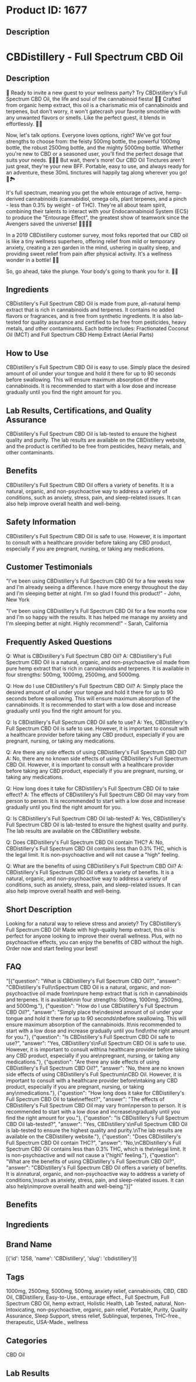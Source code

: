 # Product ID: 1677
## Description
<h1>CBDistillery - Full Spectrum CBD Oil</h1>
<h2>Description</h2>
<p>🎉 Ready to invite a new guest to your wellness party? Try CBDistillery's Full Spectrum CBD Oil, the life and soul of the cannabinoid fiesta! 🌿🌱 Crafted from organic hemp extract, this oil is a charismatic mix of cannabinoids and terpenes, but don't worry, it won't gatecrash your favorite smoothie with any unwanted flavors or smells. Like the perfect guest, it blends in effortlessly. 🍹😎</p>
<p>Now, let's talk options. Everyone loves options, right? We've got four strengths to choose from: the feisty 500mg bottle, the powerful 1000mg bottle, the robust 2500mg bottle, and the mighty 5000mg bottle. Whether you're new to CBD or a seasoned user, you'll find the perfect dosage that suits your needs. 🏊‍♀️💧 But wait, there's more! Our CBD Oil Tinctures aren't just great, they're your new BFF. Portable, easy to use, and always ready for an adventure, these 30mL tinctures will happily tag along wherever you go! 🎒🏞️</p>
<p>It's full spectrum, meaning you get the whole entourage of active, hemp-derived cannabinoids (cannabidiol, omega oils, plant terpenes, and a pinch - less than 0.3% by weight - of THC). They're all about team spirit, combining their talents to interact with your Endocannabinoid System (ECS) to produce the "Entourage Effect", the greatest show of teamwork since the Avengers saved the universe! 🦸‍♂️🦸‍♀️</p>
<p>In a 2019 CBDistillery customer survey, most folks reported that our CBD oil is like a tiny wellness superhero, offering relief from mild or temporary anxiety, creating a zen garden in the mind, ushering in quality sleep, and providing sweet relief from pain after physical activity. It's a wellness wonder in a bottle! 🌟🍾</p>
<p>So, go ahead, take the plunge. Your body's going to thank you for it. 🎈🎉</p>
<h2>Ingredients</h2>
<p>CBDistillery's Full Spectrum CBD Oil is made from pure, all-natural hemp extract that is rich in cannabinoids and terpenes. It contains no added flavors or fragrances, and is free from synthetic ingredients. It is also lab-tested for quality assurance and certified to be free from pesticides, heavy metals, and other contaminants. Each bottle includes: Fractionated Coconut Oil (MCT) and Full Spectrum CBD Hemp Extract (Aerial Parts)</p>
<h2>How to Use</h2>
<p>CBDistillery's Full Spectrum CBD Oil is easy to use. Simply place the desired amount of oil under your tongue and hold it there for up to 90 seconds before swallowing. This will ensure maximum absorption of the cannabinoids. It is recommended to start with a low dose and increase gradually until you find the right amount for you.</p>
<h2>Lab Results, Certifications, and Quality Assurance</h2>
<p>CBDistillery's Full Spectrum CBD Oil is lab-tested to ensure the highest quality and purity. The lab results are available on the CBDistillery website, and the product is certified to be free from pesticides, heavy metals, and other contaminants.</p>
<h2>Benefits</h2>
<p>CBDistillery's Full Spectrum CBD Oil offers a variety of benefits. It is a natural, organic, and non-psychoactive way to address a variety of conditions, such as anxiety, stress, pain, and sleep-related issues. It can also help improve overall health and well-being.</p>
<h2>Safety Information</h2>
<p>CBDistillery's Full Spectrum CBD Oil is safe to use. However, it is important to consult with a healthcare provider before taking any CBD product, especially if you are pregnant, nursing, or taking any medications.</p>
<h2>Customer Testimonials</h2>
<p>"I've been using CBDistillery's Full Spectrum CBD Oil for a few weeks now and I'm already seeing a difference. I have more energy throughout the day and I'm sleeping better at night. I'm so glad I found this product!" - John, New York</p>
<p>"I've been using CBDistillery's Full Spectrum CBD Oil for a few months now and I'm so happy with the results. It has helped me manage my anxiety and I'm sleeping better at night. Highly recommend!" - Sarah, California</p>
<h2>Frequently Asked Questions</h2>
<p>Q: What is CBDistillery's Full Spectrum CBD Oil? A: CBDistillery's Full Spectrum CBD Oil is a natural, organic, and non-psychoactive oil made from pure hemp extract that is rich in cannabinoids and terpenes. It is available in four strengths: 500mg, 1000mg, 2500mg, and 5000mg.</p>
<p>Q: How do I use CBDistillery's Full Spectrum CBD Oil? A: Simply place the desired amount of oil under your tongue and hold it there for up to 90 seconds before swallowing. This will ensure maximum absorption of the cannabinoids. It is recommended to start with a low dose and increase gradually until you find the right amount for you.</p>
<p>Q: Is CBDistillery's Full Spectrum CBD Oil safe to use? A: Yes, CBDistillery's Full Spectrum CBD Oil is safe to use. However, it is important to consult with a healthcare provider before taking any CBD product, especially if you are pregnant, nursing, or taking any medications.</p>
<p>Q: Are there any side effects of using CBDistillery's Full Spectrum CBD Oil? A: No, there are no known side effects of using CBDistillery's Full Spectrum CBD Oil. However, it is important to consult with a healthcare provider before taking any CBD product, especially if you are pregnant, nursing, or taking any medications.</p>
<p>Q: How long does it take for CBDistillery's Full Spectrum CBD Oil to take effect? A: The effects of CBDistillery's Full Spectrum CBD Oil may vary from person to person. It is recommended to start with a low dose and increase gradually until you find the right amount for you.</p>
<p>Q: Is CBDistillery's Full Spectrum CBD Oil lab-tested? A: Yes, CBDistillery's Full Spectrum CBD Oil is lab-tested to ensure the highest quality and purity. The lab results are available on the CBDistillery website.</p>
<p>Q: Does CBDistillery's Full Spectrum CBD Oil contain THC? A: No, CBDistillery's Full Spectrum CBD Oil contains less than 0.3% THC, which is the legal limit. It is non-psychoactive and will not cause a "high" feeling.</p>
<p>Q: What are the benefits of using CBDistillery's Full Spectrum CBD Oil? A: CBDistillery's Full Spectrum CBD Oil offers a variety of benefits. It is a natural, organic, and non-psychoactive way to address a variety of conditions, such as anxiety, stress, pain, and sleep-related issues. It can also help improve overall health and well-being.</p>

## Short Description
<p>Looking for a natural way to relieve stress and anxiety? Try CBDistillery&#8217;s Full Spectrum CBD Oil! Made with high-quality hemp extract, this oil is perfect for anyone looking to improve their overall wellness. Plus, with no psychoactive effects, you can enjoy the benefits of CBD without the high. Order now and start feeling your best!</p>

## FAQ
"[{\"question\": \"What is CBDistillery's Full Spectrum CBD Oil?\", \"answer\": \"CBDistillery's Full\\nSpectrum CBD Oil is a natural, organic, and non-psychoactive oil made from\\npure hemp extract that is rich in cannabinoids and terpenes. It is available\\nin four strengths: 500mg, 1000mg, 2500mg, and 5000mg.\"}, {\"question\": \"How do I use CBDistillery's Full Spectrum CBD Oil?\", \"answer\": \"Simply place the\\ndesired amount of oil under your tongue and hold it there for up to 90 seconds\\nbefore swallowing. This will ensure maximum absorption of the cannabinoids. It\\nis recommended to start with a low dose and increase gradually until you find\\nthe right amount for you.\"}, {\"question\": \"Is CBDistillery's Full Spectrum CBD Oil safe to use?\", \"answer\": \"Yes, CBDistillery's\\nFull Spectrum CBD Oil is safe to use. However, it is important to consult with\\na healthcare provider before taking any CBD product, especially if you are\\npregnant, nursing, or taking any medications.\"}, {\"question\": \"Are there any side effects of using CBDistillery's Full Spectrum CBD Oil?\", \"answer\": \"No, there are no known side effects of using CBDistillery's Full Spectrum\\nCBD Oil. However, it is important to consult with a healthcare provider before\\ntaking any CBD product, especially if you are pregnant, nursing, or taking any\\nmedications.\"}, {\"question\": \"How long does it take for CBDistillery's Full Spectrum CBD Oil to take\\neffect?\", \"answer\": \"The effects of CBDistillery's Full Spectrum CBD Oil may vary from\\nperson to person. It is recommended to start with a low dose and increase\\ngradually until you find the right amount for you.\"}, {\"question\": \"Is CBDistillery's Full Spectrum CBD Oil lab-tested?\", \"answer\": \"Yes, CBDistillery's\\nFull Spectrum CBD Oil is lab-tested to ensure the highest quality and purity.\\nThe lab results are available on the CBDistillery website.\"}, {\"question\": \"Does CBDistillery's Full Spectrum CBD Oil contain THC?\", \"answer\": \"No,\\nCBDistillery's Full Spectrum CBD Oil contains less than 0.3% THC, which is the\\nlegal limit. It is non-psychoactive and will not cause a \\\"high\\\" feeling.\"}, {\"question\": \"What are the benefits of using CBDistillery's Full Spectrum CBD Oil?\", \"answer\": \"CBDistillery's Full Spectrum CBD Oil offers a variety of benefits. It is a\\nnatural, organic, and non-psychoactive way to address a variety of conditions,\\nsuch as anxiety, stress, pain, and sleep-related issues. It can also help\\nimprove overall health and well-being.\"}]"
## Benefits

## Ingredients

## Brand Name
[{'id': 1258, 'name': 'CBDistillery', 'slug': 'cbdistillery'}]
## Tags
1000mg, 2500mg, 5000mg, 500mg, anxiety relief, cannabinoids, CBD, CBD Oil, CBDistillery, Easy-to-Use., entourage effect., Full Spectrum, Full Spectrum CBD Oil, hemp extract, Holistic Health, Lab Tested, natural, Non-Intoxicating, non-psychoactive, organic, pain relief, Portable, Purity, Quality Assurance, Sleep Support, stress relief, Sublingual, terpenes, THC-free., therapeutic, USA-Made., wellness
## Categories
CBD Oil
## Lab Results


